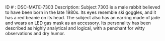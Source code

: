 ID # : DSC-MATE-7303
Description: Subject 7303 is a male rabbit believed to have been born in the late 1980s. Its eyes resemble ski goggles, and it has a red beanie on its head. The subject also has an earring made of jade and wears an LED gas mask as an accessory. Its personality has been described as highly analytical and logical, with a penchant for witty observations and dry humor.